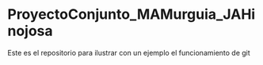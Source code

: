 # ProyectoConjunto_MAMurguia_JAHinojosa
Este es el repositorio para ilustrar con un ejemplo el funcionamiento de git
